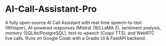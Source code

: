 # AI-Call-Assistant-Pro
A fully open-source AI Call Assistant with real-time speech-to-text (Whisper), AI-powered responses (Mistral 7B/LLaMA 2), sentiment analysis, memory (SQLite/PostgreSQL), text-to-speech (Coqui TTS), and WebRTC live calls. Runs on Google Colab with a Gradio UI &amp; FastAPI backend.
